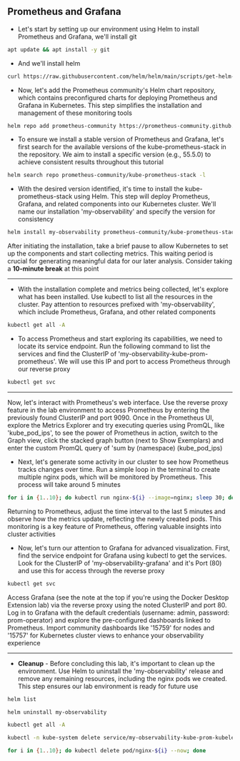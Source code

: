 ## Prometheus and Grafana

- Let's start by setting up our environment using Helm to install Prometheus and Grafana, we'll install git
```bash
apt update && apt install -y git
```

- And we'll install helm
```bash
curl https://raw.githubusercontent.com/helm/helm/main/scripts/get-helm-3 | bash
```

- Now, let's add the Prometheus community's Helm chart repository, which contains preconfigured charts for deploying Prometheus and Grafana in Kubernetes. This step simplifies the installation and management of these monitoring tools 
```bash
helm repo add prometheus-community https://prometheus-community.github.io/helm-charts
```

- To ensure we install a stable version of Prometheus and Grafana, let's first search for the available versions of the kube-prometheus-stack in the repository. We aim to install a specific version (e.g., 55.5.0) to achieve consistent results throughout this tutorial
```bash
helm search repo prometheus-community/kube-prometheus-stack -l
```

- With the desired version identified, it's time to install the kube-prometheus-stack using Helm. This step will deploy Prometheus, Grafana, and related components into our Kubernetes cluster. We'll name our installation 'my-observability' and specify the version for consistency
```bash
helm install my-observability prometheus-community/kube-prometheus-stack --version 55.5.0
```

After initiating the installation, take a brief pause to allow Kubernetes to set up the components and start collecting metrics. This waiting period is crucial for generating meaningful data for our later analysis. Consider taking a **10-minute break** at this point

** ** 


- With the installation complete and metrics being collected, let's explore what has been installed. Use kubectl to list all the resources in the cluster. Pay attention to resources prefixed with 'my-observability', which include Prometheus, Grafana, and other related components
```bash
kubectl get all -A
```

- To access Prometheus and start exploring its capabilities, we need to locate its service endpoint. Run the following command to list the services and find the ClusterIP of 'my-observability-kube-prom-prometheus'. We will use this IP and port to access Prometheus through our reverse proxy 
```bash
kubectl get svc
```

** ** 

Now, let's interact with Prometheus's web interface. Use the reverse proxy feature in the lab environment to access Prometheus by entering the previously found ClusterIP and port 9090. Once in the Prometheus UI, explore the Metrics Explorer and try executing queries using PromQL, like 'kube_pod_ips', to see the power of Prometheus in action, switch to the Graph view, click the stacked graph button (next to Show Exemplars) and enter the custom PromQL query of 'sum by (namespace) (kube_pod_ips)


- Next, let's generate some activity in our cluster to see how Prometheus tracks changes over time. Run a simple loop in the terminal to create multiple nginx pods, which will be monitored by Prometheus. This process will take around 5 minutes 
```bash
for i in {1..10}; do kubectl run nginx-${i} --image=nginx; sleep 30; done
```

Returning to Prometheus, adjust the time interval to the last 5 minutes and observe how the metrics update, reflecting the newly created pods. This monitoring is a key feature of Prometheus, offering valuable insights into cluster activities

- Now, let's turn our attention to Grafana for advanced visualization. First, find the service endpoint for Grafana using kubectl to get the services. Look for the ClusterIP of 'my-observability-grafana' and it's Port (80) and use this for access through the reverse proxy 
```bash
kubectl get svc
```

Access Grafana (see the note at the top if you're using the Docker Desktop Extension lab) via the reverse proxy using the noted ClusterIP and port 80. Log in to Grafana with the default credentials (username: admin, password: prom-operator) and explore the pre-configured dashboards linked to Prometheus. Import community dashboards like '15759' for nodes and '15757' for Kubernetes cluster views to enhance your observability experience


** ** 
- **Cleanup** - Before concluding this lab, it's important to clean up the environment. Use Helm to uninstall the 'my-observability' release and remove any remaining resources, including the nginx pods we created. This step ensures our lab environment is ready for future use
```bash
helm list

helm uninstall my-observability

kubectl get all -A

kubectl -n kube-system delete service/my-observability-kube-prom-kubelet --now

for i in {1..10}; do kubectl delete pod/nginx-${i} --now; done
```